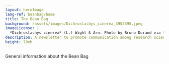 ```yaml
---
layout: heroImage
lang-ref: beanbag/home
title: The Bean Bag
background: /assets/images/Dichrostachys_cinerea_3952595.jpeg
imageLicense: |
  *Dichrostachys cinerea* (L.) Wight & Arn. Photo by Bruno Durand via [iNaturalist](https://www.gbif.org/occurrence/1898844739)
description: A newsletter to promote communication among research scientists concerned with the systematics of Leguminosae/Fabaceae
height: 70vh
---
```


General information about the Bean Bag